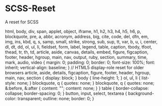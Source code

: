 # SCSS-Reset
A reset for SCSS


html,
body,
div,
span,
applet,
object,
iframe,
h1,
h2,
h3,
h4,
h5,
h6,
p,
blockquote,
pre,
a,
abbr,
acronym,
address,
big,
cite,
code,
del,
dfn,
em,
img,
ins,
kbd,
q,
s,
samp,
small,
strike,
strong,
sub,
sup,
tt,
var,
b,
u,
i,
center,
dl,
dt,
dd,
ol,
ul,
li,
fieldset,
form,
label,
legend,
table,
caption,
tbody,
tfoot,
thead,
tr,
th,
td,
article,
aside,
canvas,
details,
embed,
figure,
figcaption,
footer,
header,
hgroup,
main,
nav,
output,
ruby,
section,
summary,
time,
mark,
audio,
video {
  margin: 0;
  padding: 0;
  border: 0;
  font-size: 100%;
  font: inherit;
  vertical-align: baseline;
}
// HTML5 display-role reset for older browsers
article,
aside,
details,
figcaption,
figure,
footer,
header,
hgroup,
main,
nav,
section {
  display: block;
}
body {
  line-height: 1;
}
ol,
ul,
li {
  list-style: none;
}
blockquote,
q {
  quotes: none;
}
blockquote,
q {
  quotes: none;
  &:before,
  &:after {
    content: "";
    content: none;
  }
}
table {
  border-collapse: collapse;
  border-spacing: 0;
}
button,
input,
select,
textarea {
  background-color: transparent;
  outline: none;
  border: 0;
}
